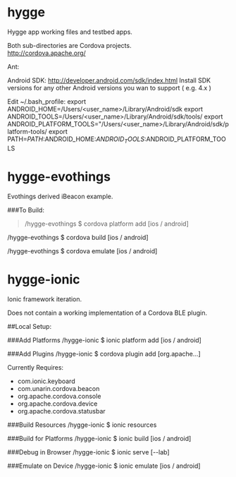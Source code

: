 hygge
=====
Hygge app working files and testbed apps. 

Both sub-directories are Cordova projects.  
http://cordova.apache.org/

Ant:


Android SDK:
http://developer.android.com/sdk/index.html
Install SDK versions for any other Android versions you wan to support ( e.g. 4.x )

Edit ~/.bash_profile:
export ANDROID_HOME=/Users/<user_name>/Library/Android/sdk
export ANDROID_TOOLS=/Users/<user_name>/Library/Android/sdk/tools/
export ANDROID_PLATFORM_TOOLS="/Users/<user_name>/Library/Android/sdk/platform-tools/
export PATH=$PATH:$ANDROID_HOME:$ANDROID_TOOLS:$ANDROID_PLATFORM_TOOLS


hygge-evothings
=====
Evothings derived iBeacon example. 

###To Build: 
> /hygge-evothings $ cordova platform add [ios / android]

/hygge-evothings $ cordova build [ios / android]

/hygge-evothings $ cordova emulate [ios / android]

hygge-ionic
=====
Ionic framework iteration. 

Does not contain a working implementation of a Cordova BLE plugin. 

##Local Setup:

###Add Platforms
/hygge-ionic $ ionic platform add [ios / android]

###Add Plugins
/hygge-ionic $ cordova plugin add [org.apache...]

Currently Requires:
- com.ionic.keyboard
- com.unarin.cordova.beacon
- org.apache.cordova.console
- org.apache.cordova.device
- org.apache.cordova.statusbar

###Build Resources
/hygge-ionic $ ionic resources

###Build for Platforms
/hygge-ionic $ ionic build [ios / android]

###Debug in Browser
/hygge-ionic $ ionic serve [--lab]

###Emulate on Device
/hygge-ionic $ ionic emulate [ios / android]
